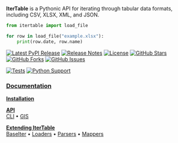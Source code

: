 **IterTable** is a Pythonic API for iterating through tabular data formats, including CSV, XLSX, XML, and JSON.

```python
from itertable import load_file

for row in load_file("example.xlsx"):
    print(row.date, row.name)
```

[![Latest PyPI Release](https://img.shields.io/pypi/v/itertable.svg)](https://pypi.org/project/itertable)
[![Release Notes](https://img.shields.io/github/release/wq/itertable.svg)](https://github.com/wq/itertable/releases)
[![License](https://img.shields.io/pypi/l/itertable.svg)](https://github.com/wq/itertable/blob/master/LICENSE)
[![GitHub Stars](https://img.shields.io/github/stars/wq/itertable.svg)](https://github.com/wq/itertable/stargazers)
[![GitHub Forks](https://img.shields.io/github/forks/wq/itertable.svg)](https://github.com/wq/itertable/network)
[![GitHub Issues](https://img.shields.io/github/issues/wq/itertable.svg)](https://github.com/wq/itertable/issues)

[![Tests](https://github.com/wq/itertable/actions/workflows/test.yml/badge.svg)](https://github.com/wq/itertable/actions/workflows/test.yml)
[![Python Support](https://img.shields.io/pypi/pyversions/itertable.svg)](https://pypi.python.org/pypi/itertable)

### [Documentation][docs]

[**Installation**][installation]

[**API**][api]
<br>
[CLI][cli]
&bull;
[GIS][gis]

[**Extending IterTable**][custom]
<br>
[BaseIter][base]
&bull;
[Loaders][loaders]
&bull;
[Parsers][parsers]
&bull;
[Mappers][mappers]

[docs]: https://django-data-wizard.wq.io/itertable/

[installation]: https://django-data-wizard.wq.io/itertable/#getting-started
[api]: https://django-data-wizard.wq.io/itertable/#overview
[cli]: https://django-data-wizard.wq.io/itertable/#command-line-interface
[custom]: https://django-data-wizard.wq.io/itertable/custom
[base]: https://django-data-wizard.wq.io/itertable/base
[loaders]: https://django-data-wizard.wq.io/itertable/loaders
[parsers]: https://django-data-wizard.wq.io/itertable/parsers
[mappers]: https://django-data-wizard.wq.io/itertable/mappers
[gis]: https://django-data-wizard.wq.io/itertable/gis
